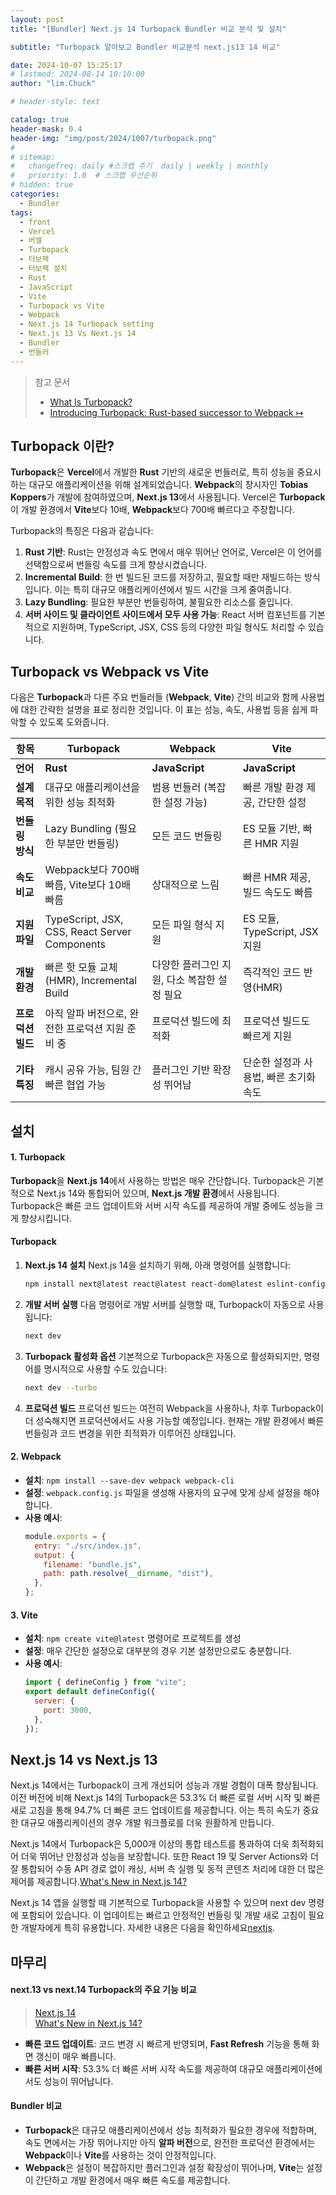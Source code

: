 ```yaml
---
layout: post
title: "[Bundler] Next.js 14 Turbopack Bundler 비교 분석 및 설치"

subtitle: "Turbopack 알아보고 Bundler 비교분석 next.js13 14 비교"

date: 2024-10-07 15:25:17
# lastmod: 2024-08-14 10:10:00
author: "lim.Chuck"

# header-style: text

catalog: true
header-mask: 0.4
header-img: "img/post/2024/1007/turbopack.png"
#
# sitemap:
#   changefreq: daily #스크랩 주기  daily | weekly | monthly
#   priority: 1.0  # 스크랩 우선순위
# hidden: true
categories:
  - Bundler
tags:
  - front
  - Vercel
  - 버셀
  - Turbopack
  - 터보팩
  - 터보팩 설치
  - Rust
  - JavaScript
  - Vite
  - Turbopack vs Vite
  - Webpack
  - Next.js 14 Turbopack setting
  - Next.js 13 Vs Next.js 14
  - Bundler
  - 번들러
---
```


> 참고 문서
>
> - [What Is Turbopack?](https://x-team.com/blog/what-is-turbopack)
> - [Introducing Turbopack: Rust-based successor to Webpack ↦](https://changelog.com/news/introducing-turbopack-rustbased-successor-to-webpack-MbJ0)

## Turbopack 이란?

**Turbopack**은 **Vercel**에서 개발한 **Rust** 기반의 새로운 번들러로, 특히 성능을 중요시하는 대규모 애플리케이션을 위해 설계되었습니다. **Webpack**의 창시자인 **Tobias Koppers**가 개발에 참여하였으며, **Next.js 13**에서 사용됩니다. Vercel은 **Turbopack**이 개발 환경에서 **Vite**보다 10배, **Webpack**보다 700배 빠르다고 주장합니다.

Turbopack의 특징은 다음과 같습니다:

1. **Rust 기반**: Rust는 안정성과 속도 면에서 매우 뛰어난 언어로, Vercel은 이 언어를 선택함으로써 번들링 속도를 크게 향상시켰습니다.
2. **Incremental Build**: 한 번 빌드된 코드를 저장하고, 필요할 때만 재빌드하는 방식입니다. 이는 특히 대규모 애플리케이션에서 빌드 시간을 크게 줄여줍니다.
3. **Lazy Bundling**: 필요한 부분만 번들링하여, 불필요한 리소스를 줄입니다.
4. **서버 사이드 및 클라이언트 사이드에서 모두 사용 가능**: React 서버 컴포넌트를 기본적으로 지원하며, TypeScript, JSX, CSS 등의 다양한 파일 형식도 처리할 수 있습니다.

## Turbopack vs Webpack vs Vite

다음은 **Turbopack**과 다른 주요 번들러들 (**Webpack**, **Vite**) 간의 비교와 함께 사용법에 대한 간략한 설명을 표로 정리한 것입니다. 이 표는 성능, 속도, 사용법 등을 쉽게 파악할 수 있도록 도와줍니다.

| **항목**          | **Turbopack**                                    | **Webpack**                                 | **Vite**                               |
| ----------------- | ------------------------------------------------ | ------------------------------------------- | -------------------------------------- |
| **언어**          | **Rust**                                         | **JavaScript**                              | **JavaScript**                         |
| **설계 목적**     | 대규모 애플리케이션을 위한 성능 최적화           | 범용 번들러 (복잡한 설정 가능)              | 빠른 개발 환경 제공, 간단한 설정       |
| **번들링 방식**   | Lazy Bundling (필요한 부분만 번들링)             | 모든 코드 번들링                            | ES 모듈 기반, 빠른 HMR 지원            |
| **속도 비교**     | Webpack보다 700배 빠름, Vite보다 10배 빠름       | 상대적으로 느림                             | 빠른 HMR 제공, 빌드 속도도 빠름        |
| **지원 파일**     | TypeScript, JSX, CSS, React Server Components    | 모든 파일 형식 지원                         | ES 모듈, TypeScript, JSX 지원          |
| **개발 환경**     | 빠른 핫 모듈 교체(HMR), Incremental Build        | 다양한 플러그인 지원, 다소 복잡한 설정 필요 | 즉각적인 코드 반영(HMR)                |
| **프로덕션 빌드** | 아직 알파 버전으로, 완전한 프로덕션 지원 준비 중 | 프로덕션 빌드에 최적화                      | 프로덕션 빌드도 빠르게 지원            |
| **기타 특징**     | 캐시 공유 가능, 팀원 간 빠른 협업 가능           | 플러그인 기반 확장성 뛰어남                 | 단순한 설정과 사용법, 빠른 초기화 속도 |

## 설치

#### 1. **Turbopack**

**Turbopack**을 **Next.js 14**에서 사용하는 방법은 매우 간단합니다. Turbopack은 기본적으로 Next.js 14와 통합되어 있으며, **Next.js 개발 환경**에서 사용됩니다. Turbopack은 빠른 코드 업데이트와 서버 시작 속도를 제공하여 개발 중에도 성능을 크게 향상시킵니다.

#### **Turbopack**

1. **Next.js 14 설치**
   Next.js 14을 설치하기 위해, 아래 명령어를 실행합니다:

   ```bash
   npm install next@latest react@latest react-dom@latest eslint-config-next@latest
   ```

2. **개발 서버 실행**
   다음 명령어로 개발 서버를 실행할 때, Turbopack이 자동으로 사용됩니다:

   ```bash
   next dev
   ```

3. **Turbopack 활성화 옵션**
   기본적으로 Turbopack은 자동으로 활성화되지만, 명령어를 명시적으로 사용할 수도 있습니다:

   ```bash
   next dev --turbo
   ```

4. **프로덕션 빌드**
   프로덕션 빌드는 여전히 Webpack을 사용하나, 차후 Turbopack이 더 성숙해지면 프로덕션에서도 사용 가능할 예정입니다. 현재는 개발 환경에서 빠른 번들링과 코드 변경을 위한 최적화가 이루어진 상태입니다.

#### 2. **Webpack**

- **설치**: `npm install --save-dev webpack webpack-cli`
- **설정**: `webpack.config.js` 파일을 생성해 사용자의 요구에 맞게 상세 설정을 해야 합니다.
- **사용 예시**:
  ```javascript
  module.exports = {
    entry: "./src/index.js",
    output: {
      filename: "bundle.js",
      path: path.resolve(__dirname, "dist"),
    },
  };
  ```

#### 3. **Vite**

- **설치**: `npm create vite@latest` 명령어로 프로젝트를 생성
- **설정**: 매우 간단한 설정으로 대부분의 경우 기본 설정만으로도 충분합니다.
- **사용 예시**:
  ```javascript
  import { defineConfig } from "vite";
  export default defineConfig({
    server: {
      port: 3000,
    },
  });
  ```

## Next.js 14 vs Next.js 13

Next.js 14에서는 Turbopack이 크게 개선되어 성능과 개발 경험이 대폭 향상됩니다. 이전 버전에 비해 Next.js 14의 Turbopack은 53.3% 더 빠른 로컬 서버 시작 및 빠른 새로 고침을 통해 94.7% 더 빠른 코드 업데이트를 제공합니다. 이는 특히 속도가 중요한 대규모 애플리케이션의 경우 개발 워크플로를 더욱 원활하게 만듭니다.

Next.js 14에서 Turbopack은 5,000개 이상의 통합 테스트를 통과하여 더욱 최적화되어 더욱 뛰어난 안정성과 성능을 보장합니다. 또한 React 19 및 Server Actions와 더 잘 통합되어 수동 API 경로 없이 캐싱, 서버 측 실행 및 동적 콘텐츠 처리에 대한 더 많은 제어를 제공합니다​.[What's New in Next.js 14?](https://plainenglish.io/blog/what-is-new-in-next-14)

Next.js 14 앱을 실행할 때 기본적으로 Turbopack을 사용할 수 있으며 next dev 명령에 포함되어 있습니다. 이 업데이트는 빠르고 안정적인 번들링 및 개발 새로 고침이 필요한 개발자에게 특히 유용합니다.
자세한 내용은 다음을 확인하세요[nextjs](https://nextjs.org/blog/next-14-2).

## 마무리

#### **next.13 vs next.14 Turbopack의 주요 기능 비교**

> [Next.js 14](https://www.expertlaravel.com/blog/nextjs-14-released-upgrade-guide-new-features)  
> [What's New in Next.js 14?](https://plainenglish.io/blog/what-is-new-in-next-14)

- **빠른 코드 업데이트**: 코드 변경 시 빠르게 반영되며, **Fast Refresh** 기능을 통해 화면 갱신이 매우 빠릅니다.
- **빠른 서버 시작**: 53.3% 더 빠른 서버 시작 속도를 제공하여 대규모 애플리케이션에서도 성능이 뛰어납니다.

#### **Bundler 비교**

- **Turbopack**은 대규모 애플리케이션에서 성능 최적화가 필요한 경우에 적합하며, 속도 면에서는 가장 뛰어나지만 아직 **알파 버전**으로, 완전한 프로덕션 환경에서는 **Webpack**이나 **Vite**를 사용하는 것이 안정적입니다.
- **Webpack**은 설정이 복잡하지만 플러그인과 설정 확장성이 뛰어나며, **Vite**는 설정이 간단하고 개발 환경에서 매우 빠른 속도를 제공합니다.
